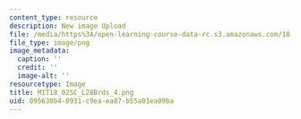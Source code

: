 ```yaml
---
content_type: resource
description: New image Upload
file: /media/https%3A/open-learning-course-data-rc.s3.amazonaws.com/18-02sc-multivariable-calculus-fall-2010/095638b40931c9eaea87b55a01ea09ba_MIT18_02SC_L28Brds_4.png
file_type: image/png
image_metadata:
  caption: ''
  credit: ''
  image-alt: ''
resourcetype: Image
title: MIT18_02SC_L28Brds_4.png
uid: 095638b4-0931-c9ea-ea87-b55a01ea09ba
---
```

